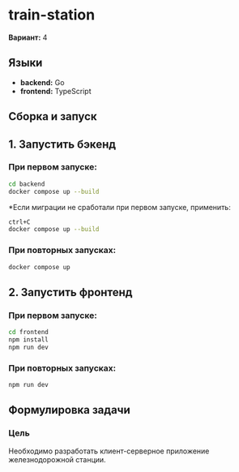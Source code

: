 # train-station
**Вариант:** 4

## Языки
- **backend:** Go
- **frontend:** TypeScript

## Сборка и запуск
## 1. Запустить бэкенд
   ### При первом запуске:
   ```bash
   cd backend
   docker compose up --build
   ```

   *Если миграции не сработали при первом запуске, применить:
   ```bash
   ctrl+C
   docker compose up --build
   ```
   ### При повторных запусках:
   ```bash
   docker compose up
   ```

## 2. Запустить фронтенд
   ### При первом запуске:
   ```bash
   cd frontend
   npm install
   npm run dev
   ```

   ### При повторных запусках:
   ```bash
   npm run dev
   ```

## Формулировка задачи
### Цель 
Необходимо разработать клиент-серверное приложение железнодорожной станции.

